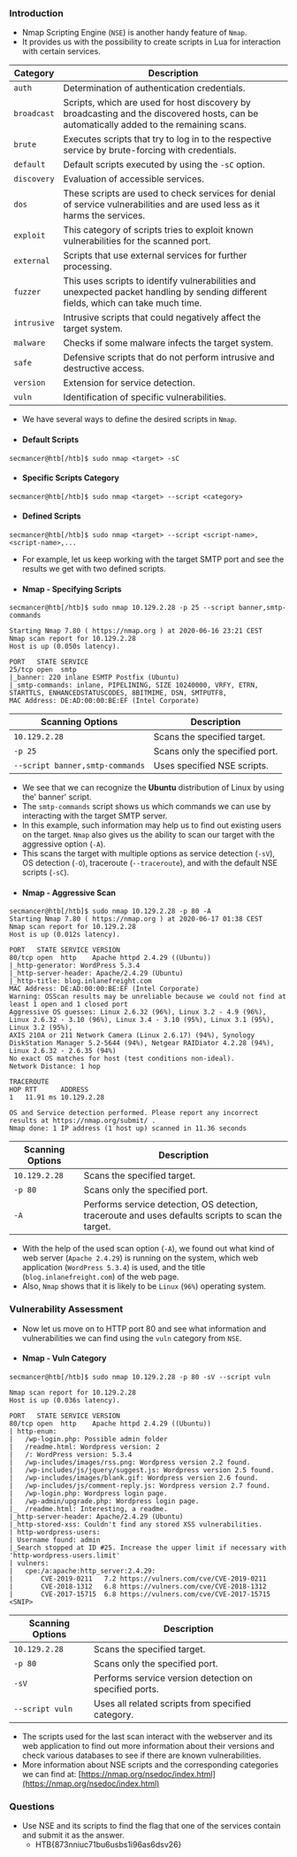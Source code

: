 ### Introduction
- Nmap Scripting Engine (`NSE`) is another handy feature of `Nmap`. 
- It provides us with the possibility to create scripts in Lua for interaction with certain services.

| **Category** | **Description** |
| --- | --- |
| `auth` | Determination of authentication credentials. |
| `broadcast` | Scripts, which are used for host discovery by broadcasting and the discovered hosts, can be automatically added to the remaining scans. |
| `brute` | Executes scripts that try to log in to the respective service by brute-forcing with credentials. |
| `default` | Default scripts executed by using the `-sC` option. |
| `discovery` | Evaluation of accessible services. |
| `dos` | These scripts are used to check services for denial of service vulnerabilities and are used less as it harms the services. |
| `exploit` | This category of scripts tries to exploit known vulnerabilities for the scanned port. |
| `external` | Scripts that use external services for further processing. |
| `fuzzer` | This uses scripts to identify vulnerabilities and unexpected packet handling by sending different fields, which can take much time. |
| `intrusive` | Intrusive scripts that could negatively affect the target system. |
| `malware` | Checks if some malware infects the target system. |
| `safe` | Defensive scripts that do not perform intrusive and destructive access. |
| `version` | Extension for service detection. |
| `vuln` | Identification of specific vulnerabilities. |

- We have several ways to define the desired scripts in `Nmap`.
- #### Default Scripts
```shell-session
secmancer@htb[/htb]$ sudo nmap <target> -sC
```
- #### Specific Scripts Category
```shell-session
secmancer@htb[/htb]$ sudo nmap <target> --script <category>
```
- #### Defined Scripts
```shell-session
secmancer@htb[/htb]$ sudo nmap <target> --script <script-name>,<script-name>,...
```

- For example, let us keep working with the target SMTP port and see the results we get with two defined scripts.
- #### Nmap - Specifying Scripts
```shell-session
secmancer@htb[/htb]$ sudo nmap 10.129.2.28 -p 25 --script banner,smtp-commands

Starting Nmap 7.80 ( https://nmap.org ) at 2020-06-16 23:21 CEST
Nmap scan report for 10.129.2.28
Host is up (0.050s latency).

PORT   STATE SERVICE
25/tcp open  smtp
|_banner: 220 inlane ESMTP Postfix (Ubuntu)
|_smtp-commands: inlane, PIPELINING, SIZE 10240000, VRFY, ETRN, STARTTLS, ENHANCEDSTATUSCODES, 8BITMIME, DSN, SMTPUTF8,
MAC Address: DE:AD:00:00:BE:EF (Intel Corporate)
```

| **Scanning Options** | **Description** |
| --- | --- |
| `10.129.2.28` | Scans the specified target. |
| `-p 25` | Scans only the specified port. |
| `--script banner,smtp-commands` | Uses specified NSE scripts. |

- We see that we can recognize the **Ubuntu** distribution of Linux by using the' banner' script.
- The `smtp-commands` script shows us which commands we can use by interacting with the target SMTP server. 
- In this example, such information may help us to find out existing users on the target. `Nmap` also gives us the ability to scan our target with the aggressive option (`-A`). 
- This scans the target with multiple options as service detection (`-sV`), OS detection (`-O`), traceroute (`--traceroute`), and with the default NSE scripts (`-sC`).
- #### Nmap - Aggressive Scan
```shell-session
secmancer@htb[/htb]$ sudo nmap 10.129.2.28 -p 80 -A
Starting Nmap 7.80 ( https://nmap.org ) at 2020-06-17 01:38 CEST
Nmap scan report for 10.129.2.28
Host is up (0.012s latency).

PORT   STATE SERVICE VERSION
80/tcp open  http    Apache httpd 2.4.29 ((Ubuntu))
|_http-generator: WordPress 5.3.4
|_http-server-header: Apache/2.4.29 (Ubuntu)
|_http-title: blog.inlanefreight.com
MAC Address: DE:AD:00:00:BE:EF (Intel Corporate)
Warning: OSScan results may be unreliable because we could not find at least 1 open and 1 closed port
Aggressive OS guesses: Linux 2.6.32 (96%), Linux 3.2 - 4.9 (96%), Linux 2.6.32 - 3.10 (96%), Linux 3.4 - 3.10 (95%), Linux 3.1 (95%), Linux 3.2 (95%), 
AXIS 210A or 211 Network Camera (Linux 2.6.17) (94%), Synology DiskStation Manager 5.2-5644 (94%), Netgear RAIDiator 4.2.28 (94%), 
Linux 2.6.32 - 2.6.35 (94%)
No exact OS matches for host (test conditions non-ideal).
Network Distance: 1 hop

TRACEROUTE
HOP RTT      ADDRESS
1   11.91 ms 10.129.2.28

OS and Service detection performed. Please report any incorrect results at https://nmap.org/submit/ .
Nmap done: 1 IP address (1 host up) scanned in 11.36 seconds
```

| **Scanning Options** | **Description** |
| --- | --- |
| `10.129.2.28` | Scans the specified target. |
| `-p 80` | Scans only the specified port. |
| `-A` | Performs service detection, OS detection, traceroute and uses defaults scripts to scan the target. |

- With the help of the used scan option (`-A`), we found out what kind of web server (`Apache 2.4.29`) is running on the system, which web application (`WordPress 5.3.4`) is used, and the title (`blog.inlanefreight.com`) of the web page. 
- Also, `Nmap` shows that it is likely to be `Linux` (`96%`) operating system.



### Vulnerability Assessment
- Now let us move on to HTTP port 80 and see what information and vulnerabilities we can find using the `vuln` category from `NSE`.
- #### Nmap - Vuln Category
```shell-session
secmancer@htb[/htb]$ sudo nmap 10.129.2.28 -p 80 -sV --script vuln 

Nmap scan report for 10.129.2.28
Host is up (0.036s latency).

PORT   STATE SERVICE VERSION
80/tcp open  http    Apache httpd 2.4.29 ((Ubuntu))
| http-enum:
|   /wp-login.php: Possible admin folder
|   /readme.html: Wordpress version: 2
|   /: WordPress version: 5.3.4
|   /wp-includes/images/rss.png: Wordpress version 2.2 found.
|   /wp-includes/js/jquery/suggest.js: Wordpress version 2.5 found.
|   /wp-includes/images/blank.gif: Wordpress version 2.6 found.
|   /wp-includes/js/comment-reply.js: Wordpress version 2.7 found.
|   /wp-login.php: Wordpress login page.
|   /wp-admin/upgrade.php: Wordpress login page.
|_  /readme.html: Interesting, a readme.
|_http-server-header: Apache/2.4.29 (Ubuntu)
|_http-stored-xss: Couldn't find any stored XSS vulnerabilities.
| http-wordpress-users:
| Username found: admin
|_Search stopped at ID #25. Increase the upper limit if necessary with 'http-wordpress-users.limit'
| vulners:
|   cpe:/a:apache:http_server:2.4.29:
|     	CVE-2019-0211	7.2	https://vulners.com/cve/CVE-2019-0211
|     	CVE-2018-1312	6.8	https://vulners.com/cve/CVE-2018-1312
|     	CVE-2017-15715	6.8	https://vulners.com/cve/CVE-2017-15715
<SNIP>
```

| **Scanning Options** | **Description** |
| --- | --- |
| `10.129.2.28` | Scans the specified target. |
| `-p 80` | Scans only the specified port. |
| `-sV` | Performs service version detection on specified ports. |
| `--script vuln` | Uses all related scripts from specified category. |

- The scripts used for the last scan interact with the webserver and its web application to find out more information about their versions and check various databases to see if there are known vulnerabilities. 
- More information about NSE scripts and the corresponding categories we can find at: [https://nmap.org/nsedoc/index.html](https://nmap.org/nsedoc/index.html)



### Questions
- Use NSE and its scripts to find the flag that one of the services contain and submit it as the answer.
	- HTB{873nniuc71bu6usbs1i96as6dsv26}